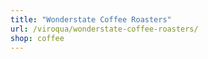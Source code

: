 ```yaml
---
title: "Wonderstate Coffee Roasters"
url: /viroqua/wonderstate-coffee-roasters/
shop: coffee
---
```

